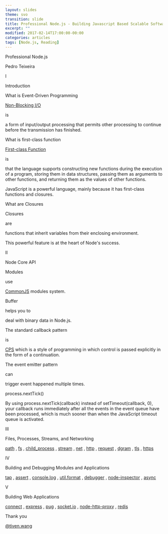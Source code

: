 ```yaml
---
layout: slides
theme: svo
transition: slide
title: Professional Node.js - Building Javascript Based Scalable Software
excerpt: ""
modified: 2017-02-14T17:00:00-00:00
categories: articles
tags: [Node.js, Reading]
---
```


<section>
  <p class="Question">Professional Node.js</p>
  <p class="Author">Pedro Teixeira</p>
</section>

<section>
  <p class="Subject">I</p>
  <p class="Question">Introduction</p>
</section>

<section>
  <p class="Question">What is Event-Driven Programming</p>
</section>

<section>
  <p class="Subject"><a href="http://stackoverflow.com/questions/10570246/what-is-non-blocking-or-asynchronous-i-o-in-node-js">Non-Blocking I/O</a></p>
  <p class="Attributive">is</p>
  <p class="Object">a form of input/output processing that permits other processing to continue before the transmission has finished.</p>
</section>

<section>
  <p class="Question">What is first-class function</p>
</section>

 <section>
   <p class="Subject"><a href="http://stackoverflow.com/questions/705173/what-is-meant-by-first-class-object">First-class Function</a></p>
   <p class="Attributive">is</p>
   <p class="Object">that the language supports constructing new functions during the execution of a program, storing them in data structures, passing them as arguments to other functions, and returning them as the values of other functions.</p>
   <p class="Object fragment fade">JavaScript is a powerful language, mainly because it has first-class functions and closures.</p>
 </section>

<section>
  <p class="Question">What are Closures</p>
</section>

<section>
  <p class="Subject">Closures</p>
  <p class="Attributive">are</p>
  <p class="Object">functions<span class="fragment fade"> that inherit variables from their enclosing environment.</span></p>
  <p class="Object"><span class="fragment fade">This powerful feature is at the heart of Node's success.</span></p>
</section>

<section>
  <p class="Subject">II</p>
  <p class="Question">Node Core API</p>
</section>

<section>
  <p class="Subject">Modules</p>
  <p class="Attributive">use</p>
  <p class="Object"><a href="http://requirejs.org/docs/commonjs.html">CommonJS</a> modules system.</p>
</section>

<section>
  <p class="Subject">Buffer</p>
  <p class="Attributive">helps you to</p>
  <p class="Object">deal with binary data in Node.js.</p>
</section>

<section>
  <p class="Subject">The standard callback pattern</p>
  <p class="Attributive">is</p>
  <p class="Object"><span class="Adjective fragment display"><a href="https://en.wikipedia.org/wiki/Continuation-passing_style">CPS</a></span> which is a style of programming in which control is passed explicitly in the form of a continuation.</p>
</section>

<section>
  <p class="Subject">The event emitter pattern</p>
  <p class="Attributive">can</p>
  <p class="Object">trigger event happened multiple times.</p>
</section>

<section>
  <p class="Subject">process.nextTick()</p>
  <p class="Attributive"></p>
  <p class="Object">By using process.nextTick(callback) instead of setTimeout(callback, 0), your callback runs immediately after all the events in the event queue have been processed, which is much sooner than when the JavaScript timeout queue is activated.</p>
</section>

<section>
  <p class="Subject">III</p>
  <p class="Question">Files, Processes, Streams, and Networking</p>
</section>

<section>
<p>
<span class="Adjective fragment fade"><a href="https://nodejs.org/api/path.html">path</a></span>
<span class="Adjective fragment fade">, <a href="https://nodejs.org/api/fs.html">fs</a></span>
<span class="Adjective fragment fade">, <a href="https://nodejs.org/api/child_process.html">child_process</a></span>
<span class="Adjective fragment fade">, <a href="https://nodejs.org/api/stream.html">stream</a></span>
<span class="Adjective fragment fade">, <a href="https://nodejs.org/api/net.html">net</a></span>
<span class="Adjective fragment fade">, <a href="https://nodejs.org/api/http.html">http</a></span>
<span class="Adjective fragment fade">, <a href="https://github.com/request/request">request</a></span>
<span class="Adjective fragment fade">, <a href="https://nodejs.org/api/dgram.html">dgram</a></span>
<span class="Adjective fragment fade">, <a href="https://nodejs.org/api/tls.html">tls</a></span>
<span class="Adjective fragment fade">, <a href="https://nodejs.org/api/https.html">https</a></span>
</p>
</section>

<section>
  <p class="Subject">IV</p>
  <p class="Question">Building and Debugging Modules and Applications</p>
</section>

<section>
<p>
<span class="Adjective fragment fade"><a href="http://www.node-tap.org/">tap</a></span>
<span class="Adjective fragment fade">, <a href="https://nodejs.org/api/assert.html">assert</a></span>
<span class="Adjective fragment fade">, <a href="https://nodejs.org/api/console.html">console.log</a></span>
<span class="Adjective fragment fade">, <a href="https://nodejs.org/api/util.html#util_util_format_format_args">util.format</a></span>
<span class="Adjective fragment fade">, <a href="https://nodejs.org/api/debugger.html">debugger</a></span>
<span class="Adjective fragment fade">, <a href="https://github.com/node-inspector/node-inspector">node-inspector</a></span>
<span class="Adjective fragment fade">, <a href="http://caolan.github.io/async/">async</a></span>
</p>
</section>

<section>
  <p class="Subject">V</p>
  <p class="Question">Building Web Applications</p>
</section>

<section>
<p>
<span class="Adjective"><a href="https://github.com/senchalabs/connect">connect</a></span>
<span class="Adjective fragment fade">, <a href="http://expressjs.com/">express</a></span>
<span class="Adjective fragment fade">, <a href="https://pugjs.org">pug</a></span>
<span class="Adjective fragment fade">, <a href="https://github.com/socketio/socket.io">socket.io</a></span>
<span class="Adjective fragment fade">, <a href="https://github.com/nodejitsu/node-http-proxy">node-http-proxy</a></span>
<span class="Adjective fragment fade">, <a href="https://github.com/NodeRedis/node_redis">redis</a></span>
</p>
</section>

<section>
  <p class="Question">Thank you</p>
  <p class="Author"><a href="http://tiven.wang">@tiven.wang</a></p>
</section>
